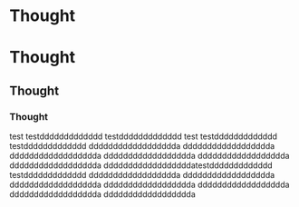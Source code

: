 # Thought
# Thought
## Thought
### Thought

test
testddddddddddddd
testddddddddddddd
test
testddddddddddddd
testddddddddddddd
dddddddddddddddddda
dddddddddddddddddda
dddddddddddddddddda
dddddddddddddddddda
dddddddddddddddddda
dddddddddddddddddda
ddddddddddddddddddatestddddddddddddd
testddddddddddddd
dddddddddddddddddda
dddddddddddddddddda
dddddddddddddddddda
dddddddddddddddddda
dddddddddddddddddda
dddddddddddddddddda
dddddddddddddddddda